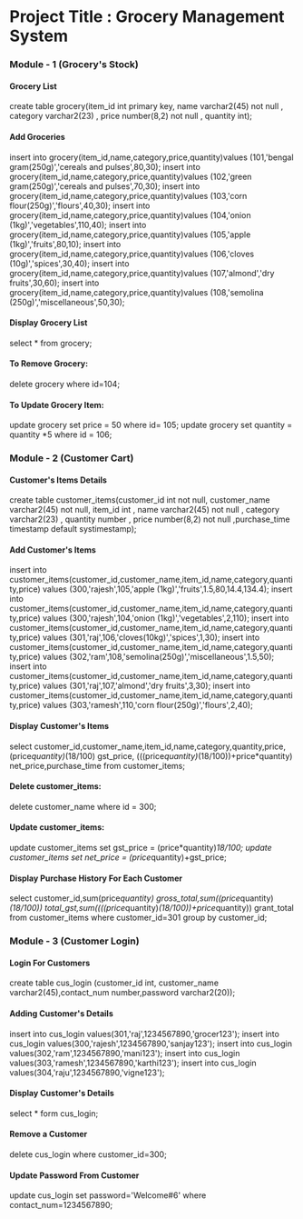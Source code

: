 # Project Title : Grocery Management System

### Module - 1 (Grocery's Stock)

#### Grocery List

create table grocery(item_id int primary key, name varchar2(45) not null , category varchar2(23) , price number(8,2) not null , quantity int);

#### Add Groceries

insert into grocery(item_id,name,category,price,quantity)values (101,'bengal gram(250g)','cereals and pulses',80,30);
insert into grocery(item_id,name,category,price,quantity)values (102,'green gram(250g)','cereals and pulses',70,30);
insert into grocery(item_id,name,category,price,quantity)values (103,'corn flour(250g)','flours',40,30);
insert into grocery(item_id,name,category,price,quantity)values (104,'onion (1kg)','vegetables',110,40);
insert into grocery(item_id,name,category,price,quantity)values (105,'apple (1kg)','fruits',80,10);
insert into grocery(item_id,name,category,price,quantity)values (106,'cloves (10g)','spices',30,40);
insert into grocery(item_id,name,category,price,quantity)values (107,'almond','dry fruits',30,60);
insert into grocery(item_id,name,category,price,quantity)values (108,'semolina (250g)','miscellaneous',50,30);

#### Display Grocery List

select * from grocery;

#### To Remove Grocery:

delete grocery where id=104;

#### To Update Grocery Item:

update grocery set price = 50 where id= 105;
update grocery set  quantity = quantity *5 where id = 106;


### Module - 2 (Customer Cart)

#### Customer's Items Details

create table customer_items(customer_id int not null, customer_name varchar2(45) not null, item_id int , name varchar2(45) not null , category varchar2(23) , 
quantity number , price number(8,2) not null ,purchase_time timestamp default systimestamp);

#### Add Customer's Items

insert into customer_items(customer_id,customer_name,item_id,name,category,quantity,price) values (300,'rajesh',105,'apple (1kg)','fruits',1.5,80,14.4,134.4);
insert into customer_items(customer_id,customer_name,item_id,name,category,quantity,price) values (300,'rajesh',104,'onion (1kg)','vegetables',2,110);
insert into customer_items(customer_id,customer_name,item_id,name,category,quantity,price) values (301,'raj',106,'cloves(10kg)','spices',1,30);
insert into customer_items(customer_id,customer_name,item_id,name,category,quantity,price) values (302,'ram',108,'semolina(250g)','miscellaneous',1.5,50);
insert into customer_items(customer_id,customer_name,item_id,name,category,quantity,price) values (301,'raj',107,'almond','dry fruits',3,30);
insert into customer_items(customer_id,customer_name,item_id,name,category,quantity,price) values (303,'ramesh',110,'corn flour(250g)','flours',2,40);

#### Display Customer's Items

select customer_id,customer_name,item_id,name,category,quantity,price,(price*quantity)*(18/100) gst_price,
(((price*quantity)*(18/100))+price*quantity) net_price,purchase_time from customer_items;


#### Delete customer_items:

delete customer_name where id = 300;


#### Update customer_items:

update customer_items set gst_price = (price*quantity)*18/100;
update customer_items set net_price = (price*quantity)+gst_price;


#### Display Purchase History For Each Customer

select customer_id,sum(price*quantity) gross_total,sum((price*quantity)*(18/100)) total_gst,sum((((price*quantity)*(18/100))+price*quantity)) grant_total
from customer_items where customer_id=301 group by customer_id;

### Module - 3 (Customer Login)

#### Login For Customers

create table cus_login (customer_id int, customer_name varchar2(45),contact_num number,password varchar2(20));


#### Adding Customer's Details

insert into cus_login values(301,'raj',1234567890,'grocer123');
insert into cus_login values(300,'rajesh',1234567890,'sanjay123');
insert into cus_login values(302,'ram',1234567890,'mani123');
insert into cus_login values(303,'ramesh',1234567890,'karthi123');
insert into cus_login values(304,'raju',1234567890,'vigne123');

#### Display Customer's Details

select * form cus_login;

#### Remove a Customer

delete cus_login where customer_id=300;

#### Update Password From Customer

update cus_login set password='Welcome#6' where contact_num=1234567890;
